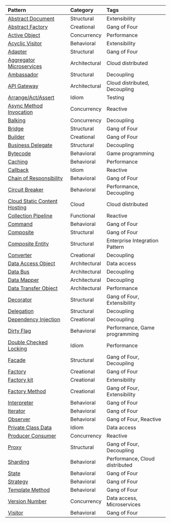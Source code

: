 | Pattern                                                                              | Category               | Tags                              |
| :---                                                                                 | :---                   | :---                              |
| [Abstract Document](abstract-document)                                               | Structural             | Extensibility                     |
| [Abstract Factory](abstract-factory)                                                 | Creational             | Gang of Four                      |
| [Active Object](active-object)                                                       | Concurrency            | Performance                       |
| [Acyclic Visitor](acyclic-visitor)                                                   | Behavioral             | Extensibility                     |
| [Adapter](adapter)                                                                   | Structural             | Gang of Four                      |
| [Aggregator Microservices](aggregator-microservices)                                 | Architectural          | Cloud distributed                 |
| [Ambassador](ambassador)                                                             | Structural             | Decoupling                        |
| [API Gateway](api-gateway)                                                           | Architectural          | Cloud distributed, Decoupling     |
| [Arrange/Act/Assert](arrange-act-assert)                                             | Idiom                  | Testing                           |
| [Async Method Invocation](async-method-invocation)                                   | Concurrency            | Reactive                          |
| [Balking](balking)                                                                   | Concurrency            | Decoupling                        |
| [Bridge](bridge)                                                                     | Structural             | Gang of Four                      |
| [Builder](builder)                                                                   | Creational             | Gang of Four                      |
| [Business Delegate](business-delegate)                                               | Structural             | Decoupling                        |
| [Bytecode](bytecode)                                                                 | Behavioral             | Game programming                  |
| [Caching](caching)                                                                   | Behavioral             | Performance                       |
| [Callback](callback)                                                                 | Idiom                  | Reactive                          |
| [Chain of Responsibility](chain)                                                     | Behavioral             | Gang of Four                      |
| [Circuit Breaker](circuit-breaker)                                                   | Behavioral             | Performance, Decoupling           |
| [Cloud Static Content Hosting](cloud-static-content-hosting)                         | Cloud                  | Cloud distributed                 |
| [Collection Pipeline](collection-pipeline)                                           | Functional             | Reactive                          |
| [Command](command)                                                                   | Behavioral             | Gang of Four                      |
| [Composite](composite)                                                               | Structural             | Gang of Four                      |
| [Composite Entity](composite-entity)                                                 | Structural             | Enterprise Integration Pattern    |
| [Converter](converter)                                                               | Creational             | Decoupling                        |
| [Data Access Object](dao)                                                            | Architectural          | Data access                       |
| [Data Bus](data-bus)                                                                 | Architectural          | Decoupling                        |
| [Data Mapper](data-mapper)                                                           | Architectural          | Decoupling                        |
| [Data Transfer Object](data-transfer-object)                                         | Architectural          | Performance                       |
| [Decorator](decorator)                                                               | Structural             | Gang of Four, Extensibility       |
| [Delegation](delegation)                                                             | Structural             | Decoupling                        |
| [Dependency Injection](dependency-injection)                                         | Creational             | Decoupling                        |
| [Dirty Flag](dirty-flag)                                                             | Behavioral             | Performance, Game programming     |
| [Double Checked Locking](double-checked-locking)                                     | Idiom                  | Performance                       |
| [Facade](facade)                                                                     | Structural             | Gang of Four, Decoupling          |
| [Factory](factory)                                                                   | Creational             | Gang of Four                      |
| [Factory kit](factory-kit)                                                           | Creational             | Extensibility                     |
| [Factory Method](factory-method)                                                     | Creational             | Gang of Four, Extensibility       |
| [Interpreter](interpreter)                                                           | Behavioral             | Gang of Four                      |
| [Iterator](iterator)                                                                 | Behavioral             | Gang of Four                      |
| [Observer](observer)                                                                 | Behavioral             | Gang of Four, Reactive            |
| [Private Class Data](private-class-data)                                             | Idiom                  | Data access                       |
| [Producer Consumer](producer-consumer)                                               | Concurrency            | Reactive                          |
| [Proxy](proxy)                                                                       | Structural             | Gang of Four, Decoupling          |
| [Sharding](sharding)                                                                 | Behavioral             | Performance, Cloud distributed    |
| [State](state)                                                                       | Behavioral             | Gang of Four                      |
| [Strategy](strategy)                                                                 | Behavioral             | Gang of Four                      |
| [Template Method](template-method)                                                   | Behavioral             | Gang of Four                      |
| [Version Number](version-number)                                                     | Concurrency            | Data access, Microservices        |
| [Visitor](visitor)                                                                   | Behavioral             | Gang of Four                      |
